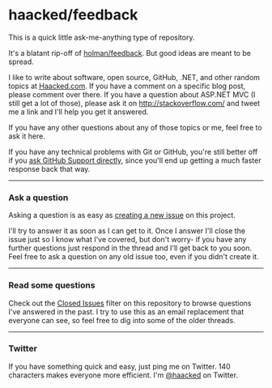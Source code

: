 # haacked/feedback

This is a quick little ask-me-anything type of repository.

It's a blatant rip-off of [holman/feedback](https://github.com/holman/feedback).
But good ideas are meant to be spread.

I like to write about software, open source, GitHub, .NET, and other random
topics at [Haacked.com](http://haacked.com/). If you have a comment on a
specific blog post, please comment over there. If you have a question about
ASP.NET MVC (I still get a lot of those), please ask it on
http://stackoverflow.com/ and tweet me a link and I'll help you get it
answered.

If you have any other questions about any of those topics or me, feel free to
ask it here.

If you have any technical problems with Git or GitHub, you're still better off
if you [ask GitHub Support directly](https://github.com/contact), since you'll
end up getting a much faster response back that way.

---

### Ask a question

Asking a question is as easy as
[creating a new issue](https://github.com/haacked/feedback/issues/new) on this
project.

I'll try to answer it as soon as I can get to it. Once I answer I'll close the
issue just so I know what I've covered, but don't worry- if you have any further
questions just respond in the thread and I'll get back to you soon. Feel free to
ask a question on any old issue too, even if you didn't create it.

---

### Read some questions

Check out the [Closed Issues](https://github.com/haacked/feedback/issues?sort=created&direction=desc&state=closed&page=1)
filter on this repository to browse questions I've answered in the past. I try
to use this as an email replacement that everyone can see, so feel free to dig
into some of the older threads.

---

### Twitter

If you have something quick and easy, just ping me on Twitter. 140 characters
makes everyone more efficient. I'm [@haacked](https://twitter.com/haacked) on
Twitter.
